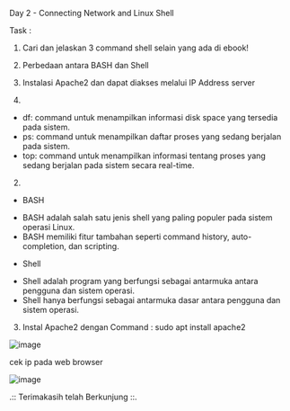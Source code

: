 Day 2 - Connecting Network and Linux Shell

Task :
1. Cari dan jelaskan 3 command shell selain yang ada di ebook!
2. Perbedaan antara BASH dan Shell
3. Instalasi Apache2 dan dapat diakses melalui IP Address server

1. 
- df: command untuk menampilkan informasi disk space yang tersedia pada sistem.
- ps: command untuk menampilkan daftar proses yang sedang berjalan pada sistem.
- top: command untuk menampilkan informasi tentang proses yang sedang berjalan pada sistem secara real-time.

2. 
* BASH
- BASH adalah salah satu jenis shell yang paling populer pada sistem operasi Linux.
- BASH memiliki fitur tambahan seperti command history, auto-completion, dan scripting.

* Shell
- Shell adalah program yang berfungsi sebagai antarmuka antara pengguna dan sistem operasi.
- Shell hanya berfungsi sebagai antarmuka dasar antara pengguna dan sistem operasi.

3. Instal Apache2
dengan Command : sudo apt install apache2

![image](https://github.com/Drewsans/devops17-dumbways-Tesar-Nurrizky/assets/118201274/70091128-4e99-4210-b681-3b16774c1255)

cek ip pada web browser

![image](https://github.com/Drewsans/devops17-dumbways-Tesar-Nurrizky/assets/118201274/f6f2a68c-b017-477d-9376-0c069032213f)

.:: Terimakasih telah Berkunjung ::.
